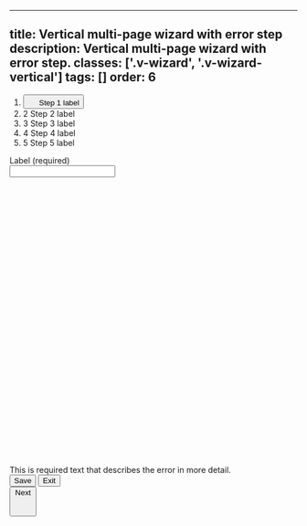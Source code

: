 <!--
 *              © 2025 Visa
 *
 * Licensed under the Apache License, Version 2.0 (the "License");
 * you may not use this file except in compliance with the License.
 * You may obtain a copy of the License at
 *
 *         http://www.apache.org/licenses/LICENSE-2.0
 *
 * Unless required by applicable law or agreed to in writing, software
 * distributed under the License is distributed on an "AS IS" BASIS,
 * WITHOUT WARRANTIES OR CONDITIONS OF ANY KIND, either express or implied.
 * See the License for the specific language governing permissions and
 * limitations under the License.
 *
 -->
---
title: Vertical multi-page wizard with error step
description: Vertical multi-page wizard with error step. 
classes: ['.v-wizard', '.v-wizard-vertical']
tags: []
order: 6
---

<div class="v-flex v-flex-row v-gap-20">
  <ol class="v-wizard v-wizard-vertical v-flex-grow">
    <li class="v-wizard-step">
      <button class="v-wizard-step v-button v-button-tertiary v-typography-label-large-active v-typography-color-default" aria-label="Error Step 1 of 5">
        <span class="v-badge v-badge-icon v-badge-critical">
          <svg class="v-icon v-icon-tiny" aria-label="error" height="16" viewbox="0 0 16 16" width="16">
            <use href="#visa-error-alt-tiny">
            </use>
          </svg>
        </span>
        Step 1 label
      </button>
    </li>
    <li class="v-wizard-step" aria-label="Step 2 of 5">
      <span class="v-badge v-badge-icon v-badge-clear v-badge-subtle">
        2
      </span>
      Step 2 label
    </li>
    <li class="v-wizard-step" aria-label="Step 3 of 5">
      <span class="v-badge v-badge-icon v-badge-clear v-badge-subtle">
        3
      </span>
      Step 3 label
    </li>
    <li class="v-wizard-step" aria-label="Step 4 of 5">
      <span class="v-badge v-badge-icon v-badge-clear v-badge-subtle">
        4
      </span>
      Step 4 label
    </li>
    <li class="v-wizard-step" aria-label="Step 5 of 5">
      <span class="v-badge v-badge-icon v-badge-clear v-badge-subtle">
        5
      </span>
      Step 5 label
    </li>
  </ol>
  <div class="v-flex v-flex-col v-justify-content-between v-flex-grow">
    <div class="v-flex v-flex-col v-gap-4">
      <label class="v-label" for="input-test-error">
        Label (required)
      </label>
      <div class="v-input-container v-surface v-flex-row">
        <input aria-describedby="input-message-test-error" aria-invalid="true" class="v-input" id="input-test-error" name="text-input-error" type="text"/>
      </div>
      <span class="v-input-message" id="input-message-test-error">
        <svg aria-hidden="true" class="v-icon v-icon-visa v-icon-tiny" focusable="false" viewbox="0 0 16 16">
          <use href="#visa-error-tiny">
          </use>
        </svg>
        This is required text that describes the error in more detail.
      </span>
    </div>
    <div class="v-flex v-flex-row v-justify-content-between">
      <div class="v-flex v-flex-row v-gap-12">
        <button class="v-button v-button-secondary" type="button">
          Save
        </button>
        <button class="v-button v-button-tertiary" type="button">
          Exit
        </button>
      </div>
      <button class="v-button v-icon-two-color" type="button">
        Next
        <svg aria-hidden="true" class="v-icon v-icon-visa v-icon-tiny" focusable="false" viewbox="0 0 16 16">
          <use href="#visa-arrow-forward-tiny">
          </use>
        </svg>
      </button>
    </div>
  </div>
</div>
